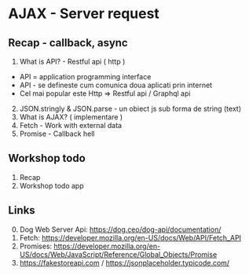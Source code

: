# AJAX - Server request

## Recap - callback, async

1. What is API? - Restful api ( http )
  - API = application programming interface
  - API - se defineste cum comunica doua aplicati prin internet
  - Cel mai popular este Http => Restful api / Graphql api
2. JSON.stringly & JSON.parse - un obiect js sub forma de string (text)
3. What is AJAX? ( implementare )
4. Fetch - Work with external data
5. Promise - Callback hell

## Workshop todo

1. Recap
2. Workshop todo app


## Links

0. Dog Web Server Api: https://dog.ceo/dog-api/documentation/
1. Fetch: https://developer.mozilla.org/en-US/docs/Web/API/Fetch_API
2. Promises: https://developer.mozilla.org/en-US/docs/Web/JavaScript/Reference/Global_Objects/Promise
3. https://fakestoreapi.com / https://jsonplaceholder.typicode.com/
